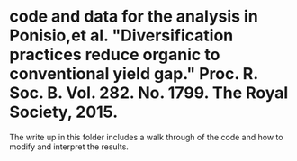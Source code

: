# code and data for the analysis in	Ponisio,et al. "Diversification practices reduce organic to conventional yield gap." Proc. R. Soc. B. Vol. 282. No. 1799. The Royal Society, 2015.

The write up in this folder includes a walk through of the code and how to modify and interpret the results. 
